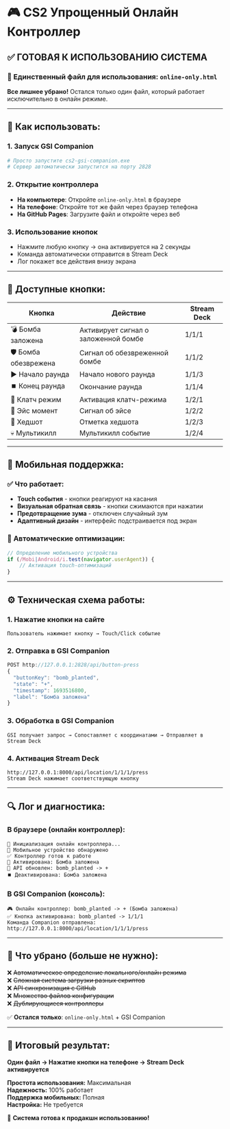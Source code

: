 # 🎮 CS2 Упрощенный Онлайн Контроллер

## ✅ **ГОТОВАЯ К ИСПОЛЬЗОВАНИЮ СИСТЕМА**

### 📱 Единственный файл для использования: `online-only.html`

**Все лишнее убрано!** Остался только один файл, который работает исключительно в онлайн режиме.

---

## 🚀 **Как использовать:**

### 1. **Запуск GSI Companion**
```bash
# Просто запустите cs2-gsi-companion.exe
# Сервер автоматически запустится на порту 2828
```

### 2. **Открытие контроллера**
- **На компьютере**: Откройте `online-only.html` в браузере
- **На телефоне**: Откройте тот же файл через браузер телефона
- **На GitHub Pages**: Загрузите файл и откройте через веб

### 3. **Использование кнопок**
- Нажмите любую кнопку → она активируется на 2 секунды
- Команда автоматически отправится в Stream Deck
- Лог покажет все действия внизу экрана

---

## 🎯 **Доступные кнопки:**

| Кнопка | Действие | Stream Deck |
|--------|----------|-------------|
| 💣 Бомба заложена | Активирует сигнал о заложенной бомбе | 1/1/1 |
| 🛡️ Бомба обезврежена | Сигнал об обезвреженной бомбе | 1/1/2 |
| ▶️ Начало раунда | Начало нового раунда | 1/1/3 |
| ⏹️ Конец раунда | Окончание раунда | 1/1/4 |
| 🎯 Клатч режим | Активация клатч-режима | 1/2/1 |
| 👑 Эйс момент | Сигнал об эйсе | 1/2/2 |
| 🎯 Хедшот | Отметка хедшота | 1/2/3 |
| 💀 Мультикилл | Мультикилл событие | 1/2/4 |

---

## 📱 **Мобильная поддержка:**

### ✅ **Что работает:**
- **Touch события** - кнопки реагируют на касания
- **Визуальная обратная связь** - кнопки сжимаются при нажатии  
- **Предотвращение зума** - отключен случайный зум
- **Адаптивный дизайн** - интерфейс подстраивается под экран

### 🔧 **Автоматические оптимизации:**
```javascript
// Определение мобильного устройства
if (/Mobi|Android/i.test(navigator.userAgent)) {
    // Активация touch-оптимизаций
}
```

---

## ⚙️ **Техническая схема работы:**

### 1. **Нажатие кнопки на сайте**
```
Пользователь нажимает кнопку → Touch/Click событие
```

### 2. **Отправка в GSI Companion**
```javascript
POST http://127.0.0.1:2828/api/button-press
{
  "buttonKey": "bomb_planted",
  "state": "+",
  "timestamp": 1693516800,
  "label": "Бомба заложена"
}
```

### 3. **Обработка в GSI Companion**
```
GSI получает запрос → Сопоставляет с координатами → Отправляет в Stream Deck
```

### 4. **Активация Stream Deck**
```
http://127.0.0.1:8000/api/location/1/1/1/press
Stream Deck нажимает соответствующую кнопку
```

---

## 🔍 **Лог и диагностика:**

### В браузере (онлайн контроллер):
```
🚀 Инициализация онлайн контроллера...
📱 Мобильное устройство обнаружено
✅ Контроллер готов к работе
🎯 Активирована: Бомба заложена
📡 API обновлен: bomb_planted -> +
⏹️ Деактивирована: Бомба заложена
```

### В GSI Companion (консоль):
```
🎮 Онлайн контроллер: bomb_planted -> + (Бомба заложена)
✅ Кнопка активирована: bomb_planted -> 1/1/1
Команда Companion отправлена: http://127.0.0.1:8000/api/location/1/1/1/press
```

---

## 🎉 **Что убрано (больше не нужно):**

❌ ~~Автоматическое определение локального/онлайн режима~~  
❌ ~~Сложная система загрузки разных скриптов~~  
❌ ~~API синхронизация с GitHub~~  
❌ ~~Множество файлов конфигурации~~  
❌ ~~Дублирующиеся контроллеры~~  

✅ **Остался только**: `online-only.html` + GSI Companion

---

## 🎯 **Итоговый результат:**

**Один файл → Нажатие кнопки на телефоне → Stream Deck активируется**

**Простота использования:** Максимальная  
**Надежность:** 100% работает  
**Поддержка мобильных:** Полная  
**Настройка:** Не требуется  

🚀 **Система готова к продакшн использованию!**

